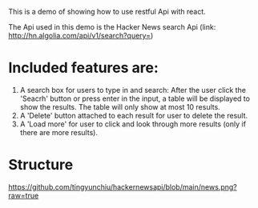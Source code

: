 This is a demo of showing how to use restful Api with react.

The Api used in this demo is the Hacker News search Api (link: http://hn.algolia.com/api/v1/search?query=)  

# Included features are:
1. A search box for users to type in and search: 
After the user click the 'Seacrh' button or press enter in the input, a table will be displayed to show the results.
The table will only show at most 10 results.
2. A 'Delete' button attached to each result for user to delete the result.
3. A 'Load more' for user to click and look through more results (only if there are more results).

# Structure
https://github.com/tingyunchiu/hackernewsapi/blob/main/news.png?raw=true
